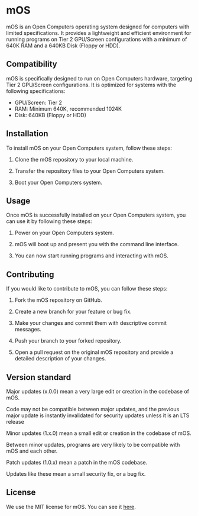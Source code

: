 # mOS

mOS is an Open Computers operating system designed for computers with limited specifications. It provides a lightweight and efficient environment for running programs on Tier 2 GPU/Screen configurations with a minimum of 640K RAM and a 640KB Disk (Floppy or HDD).

## Compatibility

mOS is specifically designed to run on Open Computers hardware, targeting Tier 2 GPU/Screen configurations. It is optimized for systems with the following specifications:

- GPU/Screen: Tier 2
- RAM: Minimum 640K, recommended 1024K
- Disk: 640KB (Floppy or HDD)

## Installation

To install mOS on your Open Computers system, follow these steps:

1. Clone the mOS repository to your local machine.

2. Transfer the repository files to your Open Computers system.

3. Boot your Open Computers system.

## Usage

Once mOS is successfully installed on your Open Computers system, you can use it by following these steps:

1. Power on your Open Computers system.

2. mOS will boot up and present you with the command line interface.

3. You can now start running programs and interacting with mOS.

## Contributing

If you would like to contribute to mOS, you can follow these steps:

1. Fork the mOS repository on GitHub.

2. Create a new branch for your feature or bug fix.

3. Make your changes and commit them with descriptive commit messages.

4. Push your branch to your forked repository.

5. Open a pull request on the original mOS repository and provide a detailed description of your changes.

## Version standard

Major updates (x.0.0) mean a very large edit or creation in the codebase of mOS. 

Code may not be compatible between major updates, and the previous major update is instantly invalidated for security updates unless it is an LTS release


Minor updates (1.x.0) mean a small edit or creation in the codebase of mOS.

Between minor updates, programs are very likely to be compatible with mOS and each other.

Patch updates (1.0.x) mean a patch in the mOS codebase.

Updates like these mean a small security fix, or a bug fix.

## License
We use the MIT license for mOS. You can see it [here](https://github.com/Why2312/mOS/blob/main/LICENSE).
